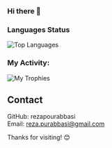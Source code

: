 ### Hi there 👋

### Languages Status

![Top Languages](https://github-readme-stats.vercel.app/api/top-langs/?username=rezapourabbasi&theme=react)

<h3 align="left">My Activity:</h3>

![My Trophies](https://github-profile-trophy.vercel.app/?username=rezapourabbasi)


## Contact

GitHub: rezapourabbasi
<br>
Email: reza.purabbasi@gmail.com


Thanks for visiting! 😊
